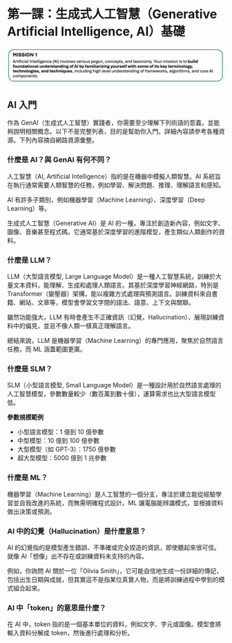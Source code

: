 # 第一課：生成式人工智慧（Generative Artificial Intelligence, AI）基礎

![任務 1](./_static/mission1.png)

## AI 入門
作為 GenAI（生成式人工智慧）實踐者，你需要至少理解下列術語的意義，並能夠說明相關概念。以下不是完整列表，目的是幫助你入門。詳細內容請參考各種資源。下列內容摘自網路資源彙整。

### 什麼是 AI？與 GenAI 有何不同？
人工智慧（AI, Artificial Intelligence）指的是在機器中模擬人類智慧。AI 系統旨在執行通常需要人類智慧的任務，例如學習、解決問題、推理、理解語言和感知。

AI 有許多子類別，例如機器學習（Machine Learning）、深度學習（Deep Learning）等。

生成式人工智慧（Generative AI）是 AI 的一種，專注於創造新內容，例如文字、圖像、音樂甚至程式碼。它通常基於深度學習的進階模型，產生類似人類創作的資料。

### 什麼是 LLM？
LLM（大型語言模型, Large Language Model）是一種人工智慧系統，訓練於大量文本資料，能理解、生成和處理人類語言。其基於深度學習神經網路，特別是 Transformer（變壓器）架構，能以複雜方式處理與預測語言。訓練資料來自書籍、網站、文章等，模型會學習文字間的語法、語意、上下文與關聯。

雖然功能強大，LLM 有時會產生不正確資訊（幻覺，Hallucination）、展現訓練資料中的偏見，並且不像人類一樣真正理解語言。

總結來說，LLM 是機器學習（Machine Learning）的專門應用，聚焦於自然語言任務，而 ML 涵蓋範圍更廣。

### 什麼是 SLM？
SLM（小型語言模型, Small Language Model）是一種設計用於自然語言處理的人工智慧模型，參數數量較少（數百萬到數十億），運算需求也比大型語言模型低。

**參數規模範例**
- 小型語言模型：1 億到 10 億參數
- 中型模型：10 億到 100 億參數
- 大型模型（如 GPT-3）：1750 億參數
- 超大型模型：5000 億到 1 兆參數

### 什麼是 ML？
機器學習（Machine Learning）是人工智慧的一個分支，專注於建立能從經驗學習並自我改進的系統，而無需明確程式設計。ML 讓電腦能辨識模式，並根據資料做出決策或預測。

### AI 中的幻覺（Hallucination）是什麼意思？
AI 的幻覺指的是模型產生錯誤、不準確或完全捏造的資訊，即使聽起來很可信。就像 AI「想像」出不存在或訓練資料未支持的內容。

例如，你詢問 AI 關於一位「Olivia Smith」，它可能自信地生成一份詳細的傳記，包括出生日期與成就，但其實這不是指某位真實人物，而是將訓練過程中學到的模式組合起來。

### AI 中「token」的意思是什麼？
在 AI 中，token 指的是一個基本單位的資料，例如文字、字元或圖像。模型會將輸入資料分解成 token，然後進行處理和分析。
